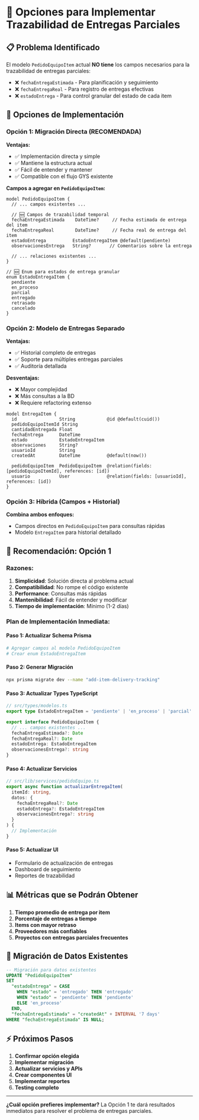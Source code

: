 # 🎯 Opciones para Implementar Trazabilidad de Entregas Parciales

## 📋 Problema Identificado

El modelo `PedidoEquipoItem` actual **NO tiene** los campos necesarios para la trazabilidad de entregas parciales:
- ❌ `fechaEntregaEstimada` - Para planificación y seguimiento
- ❌ `fechaEntregaReal` - Para registro de entregas efectivas
- ❌ `estadoEntrega` - Para control granular del estado de cada item

## 🚀 Opciones de Implementación

### Opción 1: Migración Directa (RECOMENDADA)

**Ventajas:**
- ✅ Implementación directa y simple
- ✅ Mantiene la estructura actual
- ✅ Fácil de entender y mantener
- ✅ Compatible con el flujo GYS existente

**Campos a agregar en `PedidoEquipoItem`:**
```prisma
model PedidoEquipoItem {
  // ... campos existentes ...
  
  // 🆕 Campos de trazabilidad temporal
  fechaEntregaEstimada    DateTime?     // Fecha estimada de entrega del item
  fechaEntregaReal        DateTime?     // Fecha real de entrega del item
  estadoEntrega          EstadoEntregaItem @default(pendiente)
  observacionesEntrega   String?       // Comentarios sobre la entrega
  
  // ... relaciones existentes ...
}

// 🆕 Enum para estados de entrega granular
enum EstadoEntregaItem {
  pendiente
  en_proceso
  parcial
  entregado
  retrasado
  cancelado
}
```

### Opción 2: Modelo de Entregas Separado

**Ventajas:**
- ✅ Historial completo de entregas
- ✅ Soporte para múltiples entregas parciales
- ✅ Auditoría detallada

**Desventajas:**
- ❌ Mayor complejidad
- ❌ Más consultas a la BD
- ❌ Requiere refactoring extenso

```prisma
model EntregaItem {
  id                String            @id @default(cuid())
  pedidoEquipoItemId String
  cantidadEntregada Float
  fechaEntrega      DateTime
  estado            EstadoEntregaItem
  observaciones     String?
  usuarioId         String
  createdAt         DateTime          @default(now())
  
  pedidoEquipoItem  PedidoEquipoItem  @relation(fields: [pedidoEquipoItemId], references: [id])
  usuario           User              @relation(fields: [usuarioId], references: [id])
}
```

### Opción 3: Híbrida (Campos + Historial)

**Combina ambos enfoques:**
- Campos directos en `PedidoEquipoItem` para consultas rápidas
- Modelo `EntregaItem` para historial detallado

## 🎯 Recomendación: Opción 1

### Razones:
1. **Simplicidad**: Solución directa al problema actual
2. **Compatibilidad**: No rompe el código existente
3. **Performance**: Consultas más rápidas
4. **Mantenibilidad**: Fácil de entender y modificar
5. **Tiempo de implementación**: Mínimo (1-2 días)

### Plan de Implementación Inmediata:

#### Paso 1: Actualizar Schema Prisma
```bash
# Agregar campos al modelo PedidoEquipoItem
# Crear enum EstadoEntregaItem
```

#### Paso 2: Generar Migración
```bash
npx prisma migrate dev --name "add-item-delivery-tracking"
```

#### Paso 3: Actualizar Types TypeScript
```typescript
// src/types/modelos.ts
export type EstadoEntregaItem = 'pendiente' | 'en_proceso' | 'parcial' | 'entregado' | 'retrasado' | 'cancelado'

export interface PedidoEquipoItem {
  // ... campos existentes ...
  fechaEntregaEstimada?: Date
  fechaEntregaReal?: Date
  estadoEntrega: EstadoEntregaItem
  observacionesEntrega?: string
}
```

#### Paso 4: Actualizar Servicios
```typescript
// src/lib/services/pedidoEquipo.ts
export async function actualizarEntregaItem(
  itemId: string,
  datos: {
    fechaEntregaReal?: Date
    estadoEntrega?: EstadoEntregaItem
    observacionesEntrega?: string
  }
) {
  // Implementación
}
```

#### Paso 5: Actualizar UI
- Formulario de actualización de entregas
- Dashboard de seguimiento
- Reportes de trazabilidad

## 📊 Métricas que se Podrán Obtener

1. **Tiempo promedio de entrega por item**
2. **Porcentaje de entregas a tiempo**
3. **Items con mayor retraso**
4. **Proveedores más confiables**
5. **Proyectos con entregas parciales frecuentes**

## 🔄 Migración de Datos Existentes

```sql
-- Migración para datos existentes
UPDATE "PedidoEquipoItem" 
SET 
  "estadoEntrega" = CASE 
    WHEN "estado" = 'entregado' THEN 'entregado'
    WHEN "estado" = 'pendiente' THEN 'pendiente'
    ELSE 'en_proceso'
  END,
  "fechaEntregaEstimada" = "createdAt" + INTERVAL '7 days'
WHERE "fechaEntregaEstimada" IS NULL;
```

## ⚡ Próximos Pasos

1. **Confirmar opción elegida**
2. **Implementar migración**
3. **Actualizar servicios y APIs**
4. **Crear componentes UI**
5. **Implementar reportes**
6. **Testing completo**

---

**¿Cuál opción prefieres implementar?** La Opción 1 te dará resultados inmediatos para resolver el problema de entregas parciales.